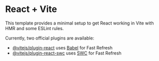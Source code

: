 # React + Vite

This template provides a minimal setup to get React working in Vite with HMR and some ESLint rules.

Currently, two official plugins are available:

- [@vitejs/plugin-react](https://github.com/vitejs/vite-plugin-react/blob/main/packages/plugin-react/README.md) uses [Babel](https://babeljs.io/) for Fast Refresh
- [@vitejs/plugin-react-swc](https://github.com/vitejs/vite-plugin-react-swc) uses [SWC](https://swc.rs/) for Fast Refresh

 <!-- <div className="w-full h-full">
          {/* player 1 */}
          <div
            ref={pieceRef}
            player-id="P1"
            piece="0"
            className="bg-sky-500 absolute bottom-[8.1rem] size-8 left-[68px] border-2 rounded-full border-black border-dashed"
          />
          <div
            player-id="P1"
            piece="1"
            className="bg-sky-500 absolute bottom-[8.1rem] size-8 left-[8.2rem] border-2 rounded-full border-black border-dashed"
          />
          <div
            player-id="P1"
            piece="2"
            className="bg-sky-500 absolute bottom-[4.5rem] size-8 left-[68px] border-2 rounded-full border-black border-dashed"
          />
          <div
            player-id="P1"
            piece="3"
            className="bg-sky-500 absolute bottom-[4.5rem] size-8 left-[8.2rem] border-2 rounded-full border-black border-dashed"
          />

          {/* player 2 */}
          <div
            player-id="P2"
            piece="0"
            className="bg-green-500 absolute top-[8.1rem] size-8 right-[68px] border-2 rounded-full border-black border-dashed"
          />
          <div
            player-id="P2"
            piece="1"
            className="bg-green-500 absolute top-[8.1rem] size-8 right-[8.2rem] border-2 rounded-full border-black border-dashed"
          />
          <div
            player-id="P2"
            piece="2"
            className="bg-green-500 absolute top-[4.5rem] size-8 right-[68px] border-2 rounded-full border-black border-dashed"
          />
          <div
            player-id="P2"
            piece="3"
            className="bg-green-500 absolute top-[4.5rem] size-8 right-[8.2rem] border-2 rounded-full border-black border-dashed"
          />
        </div>

        {/* player bases */}
        <div>
          <div
            className="w-[13.2rem] h-[13.2rem] border-[2.1rem] border-neutral-100/35 absolute bottom-2.5 left-2.5"
            player-id="P1"
          ></div>
          <div
            className="w-[13.2rem] h-[13.2rem] border-[2.1rem] border-neutral-100/35 absolute top-2.5 right-2.5"
            player-id="P2"
          ></div>
        </div> -->

<!--
 <div className="w-full h-full">
          {/* player 1 */}

          {[
            {
              bottom: "8.1rem",
              left: "68px",
            },
            {
              bottom: "8.1rem",
              left: "8.2rem",
            },
            {
              bottom: "4.5rem",
              left: "68px",
            },
            {
              bottom: "4.5rem",
              left: "8.2rem",
            },
          ].map(({ bottom, left }, index) => (
            <div
              onClick={() => setPiecePosition("P1", index, 1)}
              ref={(el) => (pieceRefs.current[index] = el)}
              key={index}
              player-id="P1"
              className={`bg-sky-500 absolute bottom-[${bottom}] size-8 left-[${left}] border-2 rounded-full border-black border-dashed`}
            />
          ))}

          {/* player 2 */}
          {[
            {
              top: "8.1rem",
              right: "68px",
            },
            {
              top: "8.1rem",
              right: "8.2rem",
            },
            {
              top: "4.5rem",
              right: "68px",
            },
            {
              top: "4.5rem",
              right: "8.2rem",
            },
          ].map(({ top, right }, index) => (
            <div
              // ref={(el) => (pieceRefs.current[index] = el)}
              key={index}
              player-id="P2"
              // piece={piece}
              className={`bg-green-500 absolute top-[${top}] size-8 right-[${right}] border-2 rounded-full border-black border-dashed`}
            />
          ))}
        </div>

        {/* player bases */}
        <div>
          <div
            className="w-[13.2rem] h-[13.2rem] border-[2.1rem] border-neutral-100/35 absolute bottom-2.5 left-2.5"
            player-id="P1"
          ></div>
          <div
            className="w-[13.2rem] h-[13.2rem] border-[2.1rem] border-neutral-100/35 absolute top-2.5 right-2.5"
            player-id="P2"
          ></div>
        </div> -->
